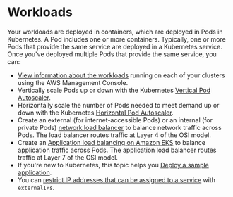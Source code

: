 # Workloads<a name="eks-workloads"></a>

Your workloads are deployed in containers, which are deployed in Pods in Kubernetes\. A Pod includes one or more containers\. Typically, one or more Pods that provide the same service are deployed in a Kubernetes service\. Once you've deployed multiple Pods that provide the same service, you can:
+ [View information about the workloads](view-kubernetes-resources.md) running on each of your clusters using the AWS Management Console\.
+ Vertically scale Pods up or down with the Kubernetes [Vertical Pod Autoscaler](vertical-pod-autoscaler.md)\.
+ Horizontally scale the number of Pods needed to meet demand up or down with the Kubernetes [Horizontal Pod Autoscaler](horizontal-pod-autoscaler.md)\.
+ Create an external \(for internet\-accessible Pods\) or an internal \(for private Pods\) [network load balancer](network-load-balancing.md) to balance network traffic across Pods\. The load balancer routes traffic at Layer 4 of the OSI model\.
+ Create an [Application load balancing on Amazon EKS](alb-ingress.md) to balance application traffic across Pods\. The application load balancer routes traffic at Layer 7 of the OSI model\.
+ If you're new to Kubernetes, this topic helps you [Deploy a sample application](sample-deployment.md)\.
+ You can [restrict IP addresses that can be assigned to a service](restrict-service-external-ip.md) with `externalIPs`\.